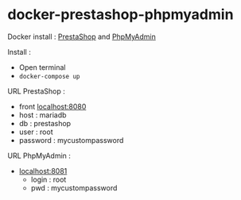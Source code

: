 # docker-prestashop-phpmyadmin
Docker install : [PrestaShop](https://hub.docker.com/r/prestashop/prestashop/) and [PhpMyAdmin](https://hub.docker.com/_/phpmyadmin)

Install :
- Open terminal
- ```docker-compose up```

URL PrestaShop :
- front [localhost:8080](http://localhost:8080)
- host : mariadb
- db : prestashop
- user : root
- password : mycustompassword

URL PhpMyAdmin :
- [localhost:8081](http://localhost:8081)
  - login : root
  - pwd : mycustompassword
